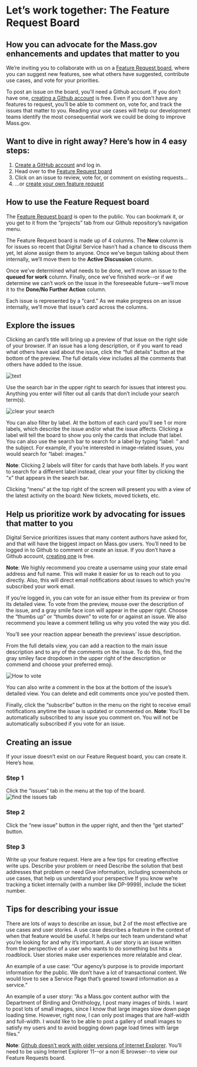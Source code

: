 # Let’s work together: The Feature Request Board 
## How you can advocate for the Mass.gov enhancements and updates that matter to you
We’re inviting you to collaborate with us on a <a href="https://github.com/orgs/massgov/projects/9">Feature Request board</a>, where you can suggest new features, see what others have suggested, contribute use cases, and vote for your priorities.

To post an issue on the board, you’ll need a Github account. If you don’t have one, <a href="https://github.com/join?source=header-repo">creating a Github account</a> is free. Even if you don’t have any features to request, you’ll be able to comment on, vote for, and track the issues that matter to you. Reading your use cases will help our development teams identify the most consequential work we could be doing to improve Mass.gov.

## Want to dive in right away? Here’s how in 4 easy steps:
1. <a href="https://github.com/join?source=header-repo">Create a GitHub account</a> and log in.
2. Head over to the <a href="https://github.com/orgs/massgov/projects/9">Feature Request board</a>
3. Click on an issue to review, vote for, or comment on existing requests...
4. ...or <a href="https://github.com/massgov/feature-requests/issues/new/choose">create your own feature request</a>

## How to use the Feature Request board
The <a href="https://github.com/orgs/massgov/projects/9">Feature Request board</a> is open to the public. You can bookmark it, or you get to it from the “projects” tab from our Github repository’s navigation menu.

The Feature Request board is made up of 4 columns. The **New** column is for issues so recent that Digital Service hasn’t had a chance to discuss them yet, let alone assign them to anyone. Once we’ve begun talking about them internally, we’ll move them to the **Active Discussion** column. 

Once we’ve determined what needs to be done, we’ll move an issue to the **queued for work** column. Finally, once we’ve finished work--or if we determine we can’t work on the issue in the foreseeable future--we’ll move it to the **Done/No Further Action** column.

Each issue is represented by a “card.” As we make progress on an issue internally, we’ll move that issue’s card across the columns.

## Explore the issues
Clicking an card’s title will bring up a preview of that issue on the right side of your browser. If an issue has a long description, or if you want to read what others have said about the issue, click the “full details” button at the bottom of the preview. The full details view includes all the comments that others have added to the issue. 

![text](https://github.com/massgov/feature-requests/blob/master/images/preview.jpg)

Use the search bar in the upper right to search for issues that interest you. Anything you enter will filter out all cards that don’t include your search term(s). 

![clear your search](https://github.com/massgov/feature-requests/blob/master/images/X%20ON%20SEARCHBAR.jpg)

You can also filter by label. At the bottom of each card you’ll see 1 or more labels, which describe the issue and/or what the issue affects. Clicking a label will tell the board to show you only the cards that include that label. You can also use the search bar to search for a label by typing “label: ” and the subject. For example, if you’re interested in image-related issues, you would search for “label: images.”

**Note**: Clicking 2 labels will filter for cards that have both labels. If you want to search for a different label instead, clear your your filter by clicking the “x” that appears in the search bar.

Clicking “menu” at the top right of the screen will present you with a view of the latest activity on the board: New tickets, moved tickets, etc. 

## Help us prioritize work by advocating for issues that matter to you

Digital Service prioritizes issues that many content authors have asked for, and that will have the biggest impact on Mass.gov users. You’ll need to be logged in to Github to comment or create an issue. If you don’t have a Github account, <a href="https://github.com/join?source=header-repo">creating one</a> is free. 

**Note**: We highly recommend you create a username using your state email address and full name. This will make it easier for us to reach out to you directly. Also, this will direct email notifications about issues to which you’re subscribed your work email. 

If you’re logged in, you can vote for an issue either from its preview or from its detailed view. To vote from the preview, mouse over the description of the issue, and a gray smile face icon will appear in the upper right. Choose the “thumbs up” or “thumbs down” to vote for or against an issue. We also recommend you leave a comment telling us why you voted the way you did. 

You’ll see your reaction appear beneath the previews’ issue description.

From the full details view, you can add a reaction to the main issue description and to any of the comments on the issue. To do this, find the gray smiley face dropdown in the upper right of the description or commend and choose your preferred emoji. 

![How to vote](https://github.com/massgov/feature-requests/blob/master/images/vote%20full%20size.jpg)

You can also write a comment in the box at the bottom of the issue’s detailed view. You can delete and edit comments once you’ve posted them. 

Finally, click the “subscribe” button in the menu on the right to receive email notifications anytime the issue is updated or commented on. **Note**: You’ll be automatically subscribed to any issue you comment on. You will not be automatically subscribed if you vote for an issue. 

## Creating an issue
If your issue doesn’t exist on our Feature Request board, you can create it. Here’s how.

### Step 1
Click the “issues” tab in the menu at the top of the board.
![find the issues tab](https://github.com/massgov/feature-requests/blob/master/images/step%201.jpg)

### Step 2
Click the “new issue” button in the upper right, and then the “get started” button.

### Step 3
Write up your feature request. Here are a few tips for creating effective write ups. 
Describe your problem or need
Describe the solution that best addresses that problem or need
Give information, including screenshots or use cases, that help us understand your perspective
If you know we’re tracking a ticket internally (with a number like DP-9999), include the ticket number. 

## Tips for describing your issue

There are lots of ways to describe an issue, but 2 of the most effective are use cases and user stories. A use case describes a feature in the context of when that feature would be useful. It helps our tech team understand what you’re looking for and why it’s important. A user story is an issue written from the perspective of a user who wants to do something but hits a roadblock. User stories make user experiences more relatable and clear. 

An example of a use case: “Our agency’s purpose is to provide important information for the public. We don’t have a lot of transactional content. We would love to see a Service Page that’s geared toward information as a service.”

An example of a user story: “As a Mass.gov content author with the Department of Birding and Ornithology, I post many images of birds. I want to post lots of small images, since I know that large images slow down page loading time. However, right now, I can only post images that are half-width and full-width. I would like to be able to post a gallery of small images to satisfy my users and to avoid bogging down page load times with large files.”

**Note**: <a href="https://help.github.com/articles/supported-browsers/">Github doesn’t work with older versions of Internet Explorer</a>. You’ll need to be using Internet Explorer 11--or a non IE browser--to view our Feature Requests board.
